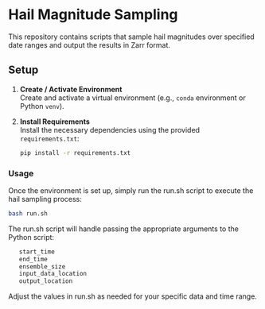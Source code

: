 # Hail Magnitude Sampling

This repository contains scripts that sample hail magnitudes over specified date ranges and output the results in Zarr format.

## Setup

1. **Create / Activate Environment**  
   Create and activate a virtual environment (e.g., `conda` environment or Python `venv`).

2. **Install Requirements**  
   Install the necessary dependencies using the provided `requirements.txt`:
   ```bash
   pip install -r requirements.txt

### Usage
Once the environment is set up, simply run the run.sh script to execute the hail sampling process:

``` bash
bash run.sh
```
The run.sh script will handle passing the appropriate arguments to the Python script:

```bash
   start_time
   end_time
   ensemble_size
   input_data_location
   output_location
```

Adjust the values in run.sh as needed for your specific data and time range.
